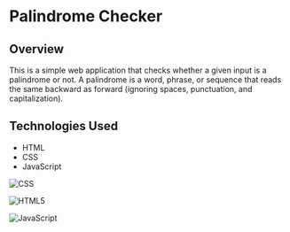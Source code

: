 # Palindrome Checker

## Overview
This is a simple web application that checks whether a given input is a palindrome or not. A palindrome is a word, phrase, or sequence that reads the same backward as forward (ignoring spaces, punctuation, and capitalization).

## Technologies Used
- HTML
- CSS
- JavaScript

![CSS](https://img.shields.io/badge/CSS3-1572B6?style=for-the-badge&logo=css3&logoColor=white)

![HTML5](https://img.shields.io/badge/HTML5-E34F26?style=for-the-badge&logo=html5&logoColor=white)

![JavaScript](https://img.shields.io/badge/JavaScript-323330?style=for-the-badge&logo=javascript&logoColor=F7DF1E)
